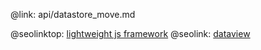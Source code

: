 @link: api/datastore_move.md

@seolinktop: [lightweight js framework](https://webix.com)
@seolink: [dataview](https://webix.com/widget/dataview/)